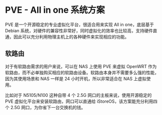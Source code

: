 # PVE - All in one 系统方案

PVE 是一个开源稳定的专业虚拟化平台，很适合用来实现 All in one，底层基于 Debian 系统，对硬件的兼容性非常好，同时虚拟化的效率也比较高，支持硬件直通，因此可以充分利用物理主机上的各种硬件来实现相应的功能。

## 软路由

对于有软路由需求的用户来说，可以在 NAS 上使用 PVE 来虚拟 OpenWRT 作为软路由，而不必单独购买相应的软路由设备。软路由本身并不需要多么强的性能，因为其使用场景和 NAS 一样是 24 小时开机，所以非常适合在 NAS 上虚拟使用。

比如对于 N5105/N100 这种自带 4 个 2.5G 网口的主板来说，使用开源稳定的 PVE 虚拟化平台来安装软路由，网口可以直通给 iStoreOS，该方案能充分利用四个 2.5G 网口，为你省下一台交换机的钱。

